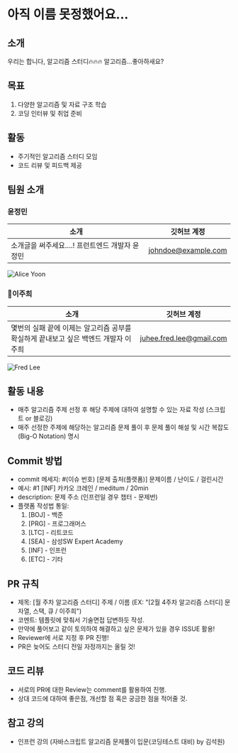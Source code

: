 # 아직 이름 못정했어요...

## 소개
우리는 합니다, 알고리즘 스터디🔥🔥🔥
알고리즘...좋아하새요?

## 목표
1. 다양한 알고리즘 및 자료 구조 학습
2. 코딩 인터뷰 및 취업 준비

## 활동
- 주기적인 알고리즘 스터디 모임
- 코드 리뷰 및 피드백 제공
## 팀원 소개
### 윤정민
| 소개            | 깃허브 계정                |
|-----------------|-----------------------|
| 소개글을 써주세요....! 프런트엔드 개발자 윤정민 | johndoe@example.com   |

![Alice Yoon](https://github.com/algorithms-are-fun-perhaps/algorithms-are-fun-perhaps/assets/89906414/4f219d0c-b356-4f84-835b-233a5ba8e904)

### 🦍이주희
| 소개          | 깃허브 계정                |
|--------------|-----------------------|
| 몇번의 실패 끝에 이제는 알고리즘 공부를 확실하게 끝내보고 싶은 백엔드 개발자 이주희| juhee.fred.lee@gmail.com |

![Fred Lee](https://github.com/algorithms-are-fun-perhaps/algorithms-are-fun-perhaps/assets/89906414/6e9d780d-6141-409a-bbb2-09ca550db140)

## 활동 내용
- 매주 알고리즘 주제 선정 후 해당 주제에 대하여 설명할 수 있는 자료 작성 (스크립트 or 블로깅)
- 매주 선정한 주제에 해당하는 알고리즘 문제 풀이 후 문제 풀이 해설 및 시간 복잡도 (Big-O Notation) 명시

## Commit 방법
- commit 메세지: #(이슈 번호)  [문제 출처(플랫폼)] 문제이름 / 난이도 / 걸린시간
- 예시: #1 [INF] 카카오 크레인 / meditum / 20min
- description: 문제 주소 (인프런일 경우 챕터 - 문제번)
- 플랫폼 작성법 통일:
  1. [BOJ] - 백준
  2. [PRG] - 프로그래머스
  3. [LTC] - 리트코드
  4. [SEA] - 삼성SW Expert Academy
  5. [INF] - 인프런
  6. [ETC] - 기타
     
## PR 규칙
- 제목: [월 주차 알고리즘 스터디] 주제 / 이름 (EX: "[2월 4주차 알고리즘 스터디] 문자열, 스택, 큐 / 이주희")
- 코멘트: 템플릿에 맞춰서 기술면접 답변하듯 작성.
- 만약에 풀어보고 같이 토의하여 해결하고 싶은 문제가 있을 경우 ISSUE 활용!
- Reviewer에 서로 지정 후 PR 진행!
- PR은 늦어도 스터디 전일 자정까지는 올릴 것!

## 코드 리뷰
- 서로의 PR에 대한 Review는 comment를 활용하여 진행.
- 상대 코드에 대하여 좋은점, 개선할 점 혹은 궁금한 점을 적어줄 것.

## 참고 강의
- 인프런 강의 (자바스크립트 알고리즘 문제풀이 입문(코딩테스트 대비) by 김석원)
